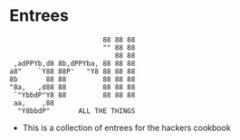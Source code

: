 # Entrees

```
                       88 88 88  
                       "" 88 88  
                          88 88  
 ,adPPYb,d8 8b,dPPYba, 88 88 88  
a8"    `Y88 88P'   "Y8 88 88 88  
8b       88 88         88 88 88  
"8a,   ,d88 88         88 88 88  
 `"YbbdP"Y8 88         88 88 88  
 aa,    ,88                      
  "Y8bbdP"       ALL THE THINGS

```

- This is a collection of entrees for the hackers cookbook
